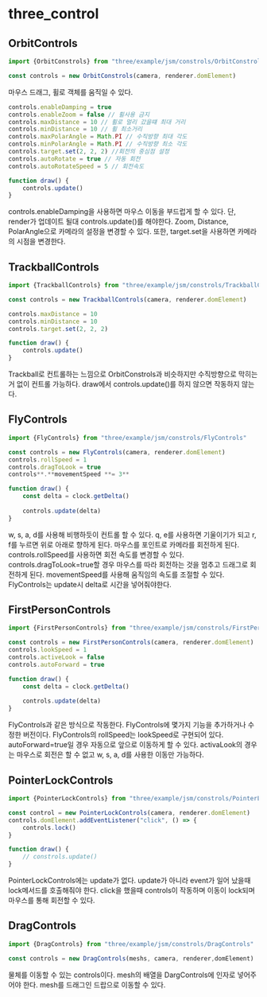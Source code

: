 # three_control

## OrbitControls

```jsx
import {OrbitConstrols} from "three/example/jsm/constrols/OrbitConstrols"

const controls = new OrbitConstrols(camera, renderer.domElement)
```

마우스 드래그, 휠로 객체를 움직일 수 있다.

```jsx
controls.enableDamping = true
controls.enableZoom = false // 휠사용 금지
controls.maxDistance = 10 // 휠로 멀리 갔을떄 최대 거리
controls.minDistance = 10 // 휠 최소거리
controls.maxPolarAngle = Math.PI // 수직방향 최대 각도
controls.minPolarAngle = Math.PI // 수직방향 최소 각도
controls.target.set(2, 2, 2) //회전의 중심점 설정
controls.autoRotate = true // 자동 회전
controls.autoRotateSpeed = 5 // 회전속도

function draw() {
    controls.update()
}
```

controls.enableDamping을 사용하면 마우스 이동을 부드럽게 할 수 있다. 단, render가 업데이트 될대 controls.update()를 해야한다. Zoom, Distance, PolarAngle으로 카메라의 설정을 변경할 수 있다. 또한, target.set을 사용하면 카메라의 시점을 변경한다.

## TrackballControls

```jsx
import {TrackballControls} from "three/example/jsm/constrols/TrackballControls"

const controls = new TrackballControls(camera, renderer.domElement)

controls.maxDistance = 10
controls.minDistance = 10
controls.target.set(2, 2, 2)

function draw() {
    controls.update()
}
```

Trackball로 컨트롤하는 느낌으로 OrbitConstrols과 비슷하지만 수직방향으로 막히는거 없이 컨트롤 가능하다.  draw에서 controls.update()를 하지 않으면 작동하지 않는다.

## FlyControls

```jsx
import {FlyControls} from "three/example/jsm/constrols/FlyControls"

const controls = new FlyControls(camera, renderer.domElement)
controls.rollSpeed = 1
controls.dragToLook = true
controls**.**movementSpeed **= 3**

function draw() {
    const delta = clock.getDelta()
    
    controls.update(delta)
}
```

w, s, a, d를 사용해 비행하듯이 컨트롤 할 수 있다. q, e를 사용하면 기울이기가 되고 r, f를 누르면 위로 아래로 향하게 된다. 마우스를 포인트로 카메라를 회전하게 된다. controls.rollSpeed를 사용하면 회전 속도를 변경할 수 있다. controls.dragToLook=true할 경우 마우스를 따라 회전하는 것을 멈추고 드래그로 회전하게 된다. movementSpeed를 사용해 움직임의 속도를 조절할 수 있다. FlyControls는 update시 delta로 시간을 넣어줘야한다. 

## **FirstPersonControls**

```jsx
import {FirstPersonControls} from "three/example/jsm/constrols/FirstPersonControls"

const controls = new FirstPersonControls(camera, renderer.domElement)
controls.lookSpeed = 1
controls.activeLook = false
controls.autoForward = true

function draw() {
    const delta = clock.getDelta()
    
    controls.update(delta)
}
```

FlyControls과 같은 방식으로 작동한다. FlyControls에 몇가지 기능을 추가하거나 수정한 버전이다.  FlyControls의 rollSpeed는 lookSpeed로 구현되어 있다. autoForward=true일 경우 자동으로 앞으로 이동하게 할 수 있다. activaLook의 경우는 마우스로 회전은 할 수 없고 w, s, a, d를 사용한 이동만 가능하다.

## **PointerLockControls**

```jsx
import {PointerLockControls} from "three/example/jsm/constrols/PointerLockControls"

const control = new PointerLockControls(camera, renderer.domElement)
controls.domElement.addEventListener("click", () => {
    controls.lock()
}

function draw() {
    // constrols.update()
}

```

PointerLockControls에는 update가 없다. update가 아니라 event가 일어 났을때 lock메서드를 호출해줘야 한다. click을 했을때 controls이 작동하며 이동이 lock되며 마우스를 통해 회전할 수 있다.

## **DragControls**

```jsx
import {DragControls} from "three/example/jsm/constrols/DragControls"

const controls = new DragControls(meshs, camera, renderer,domElement)
```

물체를 이동할 수 있는 controls이다. mesh의 배열을 DargControls에 인자로 넣어주어야 한다. mesh를 드래그인 드랍으로 이동할 수 있다.